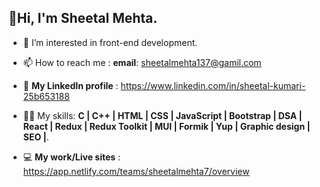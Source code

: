 ## 👋Hi, I'm Sheetal Mehta.

- 👀 I’m interested in front-end development.
- 📫 How to reach me : **email**: sheetalmehta137@gamil.com
- 🔗 **My LinkedIn profile** : https://www.linkedin.com/in/sheetal-kumari-25b653188

- 👩‍💻 My skills: **C | C++ | HTML | CSS | JavaScript | Bootstrap | DSA | React | Redux | Redux Toolkit | MUI | Formik | Yup | Graphic design | SEO |**.
- 💻 **My work/Live sites** : https://app.netlify.com/teams/sheetalmehta7/overview


